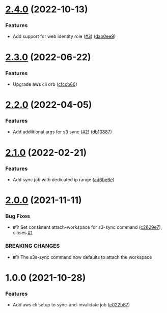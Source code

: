 # [2.4.0](https://github.com/trustedshops-public/circleci-orb-cloudfront-s3-deploy/compare/2.3.0...2.4.0) (2022-10-13)


### Features

* Add support for web identity role ([#3](https://github.com/trustedshops-public/circleci-orb-cloudfront-s3-deploy/issues/3)) ([dab0ee9](https://github.com/trustedshops-public/circleci-orb-cloudfront-s3-deploy/commit/dab0ee91e0076ac3cabc24ea53dbc60bda3a7be8))

# [2.3.0](https://github.com/trustedshops-public/circleci-orb-cloudfront-s3-deploy/compare/2.2.0...2.3.0) (2022-06-22)


### Features

* Upgrade aws cli orb ([cfccb66](https://github.com/trustedshops-public/circleci-orb-cloudfront-s3-deploy/commit/cfccb663b73acb87e21438aea25559fd27e63d7f))

# [2.2.0](https://github.com/trustedshops-public/circleci-orb-cloudfront-s3-deploy/compare/2.1.0...2.2.0) (2022-04-05)


### Features

* Add addiitional args for s3 sync ([#2](https://github.com/trustedshops-public/circleci-orb-cloudfront-s3-deploy/issues/2)) ([db10887](https://github.com/trustedshops-public/circleci-orb-cloudfront-s3-deploy/commit/db10887778c8654b8ecf8cd2e84963752c472e78))

# [2.1.0](https://github.com/trustedshops-public/circleci-orb-cloudfront-s3-deploy/compare/2.0.0...2.1.0) (2022-02-21)


### Features

* Add sync job with dedicated ip range ([ad6be6e](https://github.com/trustedshops-public/circleci-orb-cloudfront-s3-deploy/commit/ad6be6ef88cf7d539cebe992fc76a2eae13580c6))

# [2.0.0](https://github.com/trustedshops-public/circleci-orb-cloudfront-s3-deploy/compare/1.0.0...2.0.0) (2021-11-11)


### Bug Fixes

* **#1:** Set consistent attach-workspace for s3-sync command ([c2629e7](https://github.com/trustedshops-public/circleci-orb-cloudfront-s3-deploy/commit/c2629e77567f293b4843d3bf4565aec7550788dc)), closes [#1](https://github.com/trustedshops-public/circleci-orb-cloudfront-s3-deploy/issues/1)


### BREAKING CHANGES

* **#1:** The s3s-sync command now defaults to attach the workspace

# 1.0.0 (2021-10-28)


### Features

* Add aws cli setup to sync-and-invalidate job ([e022b87](https://github.com/trustedshops-public/circleci-orb-cloudfront-s3-deploy/commit/e022b87dca769d2abb1d2158e81384c5c52a6830))
